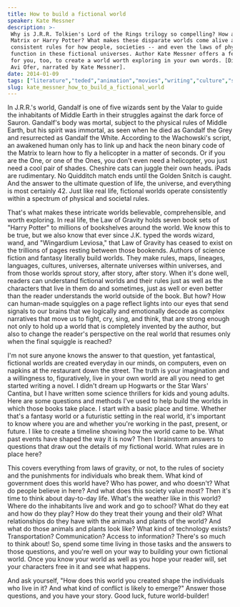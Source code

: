 ```yaml
---
title: How to build a fictional world
speaker: Kate Messner
description: >-
 Why is J.R.R. Tolkien's Lord of the Rings trilogy so compelling? How about The
 Matrix or Harry Potter? What makes these disparate worlds come alive are clear,
 consistent rules for how people, societies -- and even the laws of physics --
 function in these fictional universes. Author Kate Messner offers a few tricks
 for you, too, to create a world worth exploring in your own words. [Directed by
 Avi Ofer, narrated by Kate Messner].
date: 2014-01-09
tags: ["literature","teded","animation","movies","writing","culture","science-fiction","book","books"]
slug: kate_messner_how_to_build_a_fictional_world
---
```


In J.R.R.'s world, Gandalf is one of five wizards sent by the Valar to guide the
inhabitants of Middle Earth in their struggles against the dark force of Sauron. Gandalf's
body was mortal, subject to the physical rules of Middle Earth, but his spirit was
immortal, as seen when he died as Gandalf the Grey and resurrected as Gandalf the White.
According to the Wachowski's script, an awakened human only has to link up and hack the
neon binary code of the Matrix to learn how to fly a helicopter in a matter of seconds. Or
if you are the One, or one of the Ones, you don't even need a helicopter, you just need a
cool pair of shades. Cheshire cats can juggle their own heads. iPads are rudimentary. No
Quidditch match ends until the Golden Snitch is caught. And the answer to the ultimate
question of life, the universe, and everything is most certainly 42. Just like real life,
fictional worlds operate consistently within a spectrum of physical and societal
rules.

That's what makes these intricate worlds believable, comprehensible, and worth exploring.
In real life, the Law of Gravity holds seven book sets of "Harry Potter" to millions of
bookshelves around the world. We know this to be true, but we also know that ever since
J.K. typed the words wizard, wand, and "Wingardium Leviosa," that Law of Gravity has
ceased to exist on the trillions of pages resting between those bookends. Authors of
science fiction and fantasy literally build worlds. They make rules, maps, lineages,
languages, cultures, universes, alternate universes within universes, and from those
worlds sprout story, after story, after story. When it's done well, readers can understand
fictional worlds and their rules just as well as the characters that live in them do and
sometimes, just as well or even better than the reader understands the world outside of
the book. But how? How can human-made squiggles on a page reflect lights into our eyes
that send signals to our brains that we logically and emotionally decode as complex
narratives that move us to fight, cry, sing, and think, that are strong enough not only to
hold up a world that is completely invented by the author, but also to change the reader's
perspective on the real world that resumes only when the final squiggle is
reached?

I'm not sure anyone knows the answer to that question, yet fantastical, fictional worlds
are created everyday in our minds, on computers, even on napkins at the restaurant down
the street. The truth is your imagination and a willingness to, figuratively, live in your
own world are all you need to get started writing a novel. I didn't dream up Hogwarts or
the Star Wars' Cantina, but I have written some science thrillers for kids and young
adults. Here are some questions and methods I've used to help build the worlds in which
those books take place. I start with a basic place and time. Whether that's a fantasy
world or a futuristic setting in the real world, it's important to know where you are and
whether you're working in the past, present, or future. I like to create a timeline
showing how the world came to be. What past events have shaped the way it is now? Then I
brainstorm answers to questions that draw out the details of my fictional world. What
rules are in place here?

This covers everything from laws of gravity, or not, to the rules of society and the
punishments for individuals who break them. What kind of government does this world have?
Who has power, and who doesn't? What do people believe in here? And what does this society
value most? Then it's time to think about day-to-day life. What's the weather like in this
world? Where do the inhabitants live and work and go to school? What do they eat and how
do they play? How do they treat their young and their old? What relationships do they have
with the animals and plants of the world? And what do those animals and plants look like?
What kind of technology exists? Transportation? Communication? Access to information?
There's so much to think about! So, spend some time living in those tasks and the answers
to those questions, and you're well on your way to building your own fictional world. Once
you know your world as well as you hope your reader will, set your characters free in it
and see what happens.

And ask yourself, "How does this world you created shape the individuals who live in it?
And what kind of conflict is likely to emerge?" Answer those questions, and you have your
story. Good luck, future world-builder!

<!--
ad_duration=0
event="TED-Ed"
external_start_time=0
intro_duration=0
is_subtitle_required="False"
is_talk_featured="False"
language="en"
language_swap="False"
native_language="en"
number_of_related_talks=6
number_of_speakers=1
number_of_subtitled_videos=0
number_of_tags=9
number_of_talk_download_languages=29
number_of_talk_more_resources=0
number_of_talk_recommendations=0
number_of_talks_take_actions=0
post_ad_duration=0
published_timestamp="2019-02-15 17:35:38"
recording_date="2014-01-09"
speaker_description="Author, educator, speaker"
speaker_is_published=0
speaker_name="Kate Messner"
speaker_what_others_say="Write for yourself.\r\nWrite because until you do\r\nyou will never understand\r\nwhat it is you mean to say\r\nor who you want to be."
talk_name="How to build a fictional world"
talks_tags=["literature","teded","animation","movies","writing","culture","science-fiction","book","books"]
url_photo_talk="https://s3.amazonaws.com/talkstar-photos/uploads/45725aa5-4e09-48aa-a47f-303e66f186af/25_fictionalworld.jpg"
url_webpage="https://www.ted.com/talks/kate_messner_how_to_build_a_fictional_world"
video_type_name="TED-Ed Original"
-->